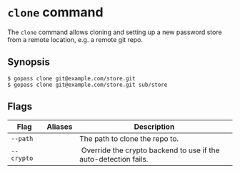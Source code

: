 # `clone` command

The `clone` command allows cloning and setting up a new password store
from a remote location, e.g. a remote git repo.

## Synopsis

```
$ gopass clone git@example.com/store.git
$ gopass clone git@example.com/store.git sub/store
```

## Flags

Flag | Aliases | Description
---- | ------- | -----------
`--path` | | The path to clone the repo to.
`--crypto` | | Override the crypto backend to use if the auto-detection fails.
